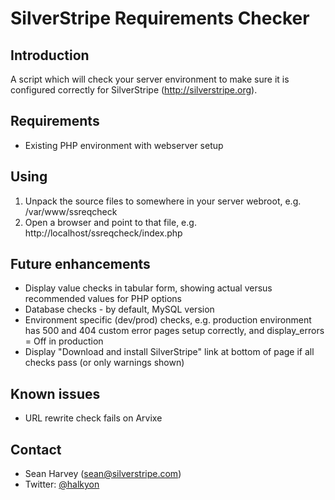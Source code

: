 # SilverStripe Requirements Checker

## Introduction

A script which will check your server environment to make sure it is configured correctly
for SilverStripe (http://silverstripe.org).

## Requirements

 * Existing PHP environment with webserver setup

## Using

 1. Unpack the source files to somewhere in your server webroot, e.g. /var/www/ssreqcheck
 2. Open a browser and point to that file, e.g. http://localhost/ssreqcheck/index.php

## Future enhancements

 * Display value checks in tabular form, showing actual versus recommended values for PHP options
 * Database checks - by default, MySQL version
 * Environment specific (dev/prod) checks, e.g. production environment has 500 and 404 custom error pages setup correctly, and display_errors = Off in production
 * Display "Download and install SilverStripe" link at bottom of page if all checks pass (or only warnings shown)

## Known issues

 * URL rewrite check fails on Arvixe

## Contact

 * Sean Harvey (sean@silverstripe.com)
 * Twitter: [@halkyon](http://twitter.com/halkyon)